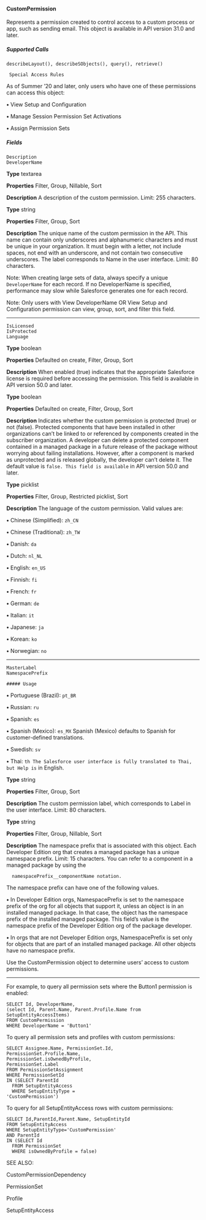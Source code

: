 #### CustomPermission

Represents a permission created to control access to a custom process or app, such as sending email. This object is available in API
version 31.0 and later.

##### Supported Calls
```
describeLayout(), describeSObjects(), query(), retrieve()

 Special Access Rules

```
As of Summer ’20 and later, only users who have one of these permissions can access this object:

**•** View Setup and Configuration

**•** Manage Session Permission Set Activations

**•** Assign Permission Sets

##### Fields

```
Description
DeveloperName

```

**Type**
textarea

**Properties**
Filter, Group, Nillable, Sort

**Description**
A description of the custom permission. Limit: 255 characters.

**Type**
string

**Properties**
Filter, Group, Sort

**Description**
The unique name of the custom permission in the API. This name can contain
only underscores and alphanumeric characters and must be unique in your
organization. It must begin with a letter, not include spaces, not end with an
underscore, and not contain two consecutive underscores. The label corresponds
to Name in the user interface. Limit: 80 characters.

Note: When creating large sets of data, always specify a unique
`DeveloperName` for each record. If no DeveloperName is specified,
performance may slow while Salesforce generates one for each record.

Note: Only users with View DeveloperName OR View Setup and
Configuration permission can view, group, sort, and filter this field.


-----

```
IsLicensed
IsProtected
Language

```

**Type**
boolean

**Properties**
Defaulted on create, Filter, Group, Sort

**Description**
When enabled (true) indicates that the appropriate Salesforce license is required
before accessing the permission. This field is available in API version 50.0 and
later.

**Type**
boolean

**Properties**
Defaulted on create, Filter, Group, Sort

**Description**
Indicates whether the custom permission is protected (true) or not (false).
Protected components that have been installed in other organizations can’t be
linked to or referenced by components created in the subscriber organization.
A developer can delete a protected component contained in a managed package
in a future release of the package without worrying about failing installations.
However, after a component is marked as unprotected and is released globally,
the developer can’t delete it. The default value is `false. This field is available`
in API version 50.0 and later.

**Type**
picklist

**Properties**
Filter, Group, Restricted picklist, Sort

**Description**
The language of the custom permission. Valid values are:

**•** Chinese (Simplified): `zh_CN`

**•** Chinese (Traditional): `zh_TW`

**•** Danish: `da`

**•** Dutch: `nl_NL`

**•** English: `en_US`

**•** Finnish: `fi`

**•** French: `fr`

**•** German: `de`

**•** Italian: `it`

**•** Japanese: `ja`

**•** Korean: `ko`

**•** Norwegian: `no`


-----

```
MasterLabel
NamespacePrefix

##### Usage

```


**•** Portuguese (Brazil): `pt_BR`

**•** Russian: `ru`

**•** Spanish: `es`

**•** Spanish (Mexico): `es_MX` Spanish (Mexico) defaults to Spanish for
customer-defined translations.

**•** Swedish: `sv`

**•** Thai: `th The Salesforce user interface is fully translated to Thai, but Help is`
in English.

**Type**
string

**Properties**
Filter, Group, Sort

**Description**
The custom permission label, which corresponds to Label in the user interface.
Limit: 80 characters.

**Type**
string

**Properties**
Filter, Group, Nillable, Sort

**Description**
The namespace prefix that is associated with this object. Each Developer Edition
org that creates a managed package has a unique namespace prefix. Limit: 15
characters. You can refer to a component in a managed package by using the
```
  namespacePrefix__componentName notation.

```
The namespace prefix can have one of the following values.

**•** In Developer Edition orgs, NamespacePrefix is set to the namespace
prefix of the org for all objects that support it, unless an object is in an installed
managed package. In that case, the object has the namespace prefix of the
installed managed package. This field’s value is the namespace prefix of the
Developer Edition org of the package developer.

**•** In orgs that are not Developer Edition orgs, NamespacePrefix is set
only for objects that are part of an installed managed package. All other
objects have no namespace prefix.


Use the CustomPermission object to determine users’ access to custom permissions.


-----

For example, to query all permission sets where the Button1 permission is enabled:
```
SELECT Id, DeveloperName,
(select Id, Parent.Name, Parent.Profile.Name from SetupEntityAccessItems)
FROM CustomPermission
WHERE DeveloperName = 'Button1'

```
To query all permission sets and profiles with custom permissions:
```
SELECT Assignee.Name, PermissionSet.Id,
PermissionSet.Profile.Name,
PermissionSet.isOwnedByProfile,
PermissionSet.Label
FROM PermissionSetAssignment
WHERE PermissionSetId
IN (SELECT ParentId
  FROM SetupEntityAccess
  WHERE SetupEntityType =
'CustomPermission')

```
To query for all SetupEntityAccess rows with custom permissions:
```
SELECT Id,ParentId,Parent.Name, SetupEntityId
FROM SetupEntityAccess
WHERE SetupEntityType='CustomPermission'
AND ParentId
IN (SELECT Id
  FROM PermissionSet
  WHERE isOwnedByProfile = false)

```
SEE ALSO:

CustomPermissionDependency

PermissionSet

Profile

SetupEntityAccess
